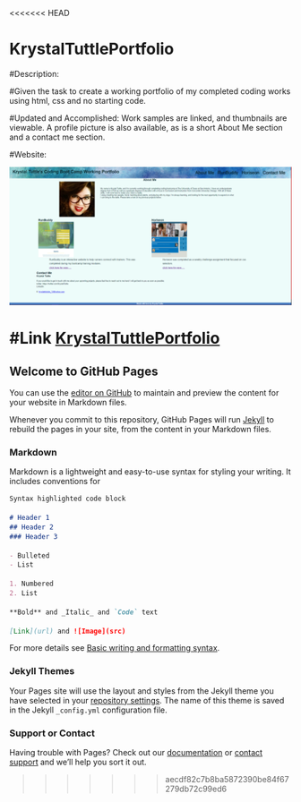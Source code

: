 <<<<<<< HEAD
# KrystalTuttlePortfolio


#Description:

#Given the task to create a working portfolio of my completed coding works using html, css and no starting code. 

#Updated and Accomplished: 
Work samples are linked, and thumbnails are viewable. A profile picture is also available, as is a short About Me section and a contact me section.

#Website:

![My image preview](./assets/images/portfoliothumbnail.png) 

#Link 
[KrystalTuttlePortfolio](https://github.com/krystalnickole1212/KrystalTuttlePortfolio.git)
=======
## Welcome to GitHub Pages

You can use the [editor on GitHub](https://github.com/krystalnickole1212/KrystalTuttlePortfolio/edit/main/README.md) to maintain and preview the content for your website in Markdown files.

Whenever you commit to this repository, GitHub Pages will run [Jekyll](https://jekyllrb.com/) to rebuild the pages in your site, from the content in your Markdown files.

### Markdown

Markdown is a lightweight and easy-to-use syntax for styling your writing. It includes conventions for

```markdown
Syntax highlighted code block

# Header 1
## Header 2
### Header 3

- Bulleted
- List

1. Numbered
2. List

**Bold** and _Italic_ and `Code` text

[Link](url) and ![Image](src)
```

For more details see [Basic writing and formatting syntax](https://docs.github.com/en/github/writing-on-github/getting-started-with-writing-and-formatting-on-github/basic-writing-and-formatting-syntax).

### Jekyll Themes

Your Pages site will use the layout and styles from the Jekyll theme you have selected in your [repository settings](https://github.com/krystalnickole1212/KrystalTuttlePortfolio/settings/pages). The name of this theme is saved in the Jekyll `_config.yml` configuration file.

### Support or Contact

Having trouble with Pages? Check out our [documentation](https://docs.github.com/categories/github-pages-basics/) or [contact support](https://support.github.com/contact) and we’ll help you sort it out.
>>>>>>> aecdf82c7b8ba5872390be84f67279db72c99ed6
